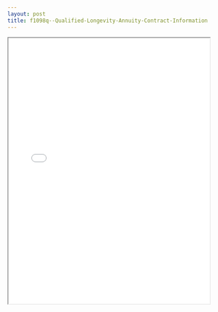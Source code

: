 ```yaml
---
layout: post
title: f1098q--Qualified-Longevity-Annuity-Contract-Information
---
```


<div class="pdf-container">
<iframe src="/ea/_pdf-2-md/f1098q--Qualified-Longevity-Annuity-Contract-Information.pdf" height="600" width="90%" allowFullScreen="true"></iframe>
</div>

